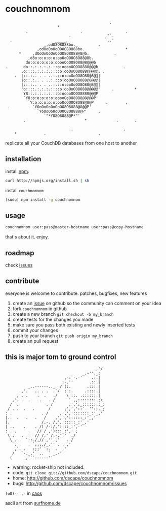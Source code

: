 # couchnomnom

```
                                              .
                       *
         .                       .                   .
                            .               ,"`.
  .                   _____                 `..'
                 _,odO8O8888bo._         .
              ,odOoOoOoOOOO8O888bo.                  *
      *     ,dOoOoOoOoOoOO8O8O88@8@b.           .
          ,d8o:o:o:o:o:ooOoOOOO8O88@8b.
         do:o:o:o:o:o:ooooOoOO8O88@8@@@b
.       do::.:.:.:.:.::o:ooooOOOO8888@@@b           .
       .o::::.:.:.:.::::o:ooOoOO8O88@@@@@. .
    .  |::.:.. . . ..:.::o:ooOoOO8O88@8@@|
       |o::.:.. . ..:.::o:ooOoOO8O88@8@@@|
       |::.:.. . . ..:.::o:ooOoOO8O88@8@@|
       'o::::.:.:.:.::::o:ooOoOO8O88@@@@@'     .         *
        Y8::.:.:.:.:.::o:ooooOOOO8888@@@P
        `Y8:o:o:o:o:o:ooooOoOO8O88@8@@@P'
          `Y:o:o:o:o:o:ooOoOOOO8O88@8@P     .        .
 .        . `YOoOoOoOoOoOO8O8O88@8@@P'
              `YoOoOoOoOOOO8O8888@P'     .
                 `"*YO8O8888@P*"'
        .                          *             .       .

                             .                      .
    *            .                       .
```

replicate all your CouchDB databases from one host to another

## installation

install [npm][1]:
``` sh
curl http://npmjs.org/install.sh | sh
```

install `couchnomnom`

``` sh
[sudo] npm install -g couchnomnom
```

## usage

``` sh
couchnomnom user:pass@master-hostname user:pass@copy-hostname
```

that's about it.  enjoy.

## roadmap

check [issues][2]

## contribute

everyone is welcome to contribute. patches, bugfixes, new features

1. create an [issue][2] on github so the community can comment on your idea
2. fork `couchnomnom` in github
3. create a new branch `git checkout -b my_branch`
4. create tests for the changes you made
5. make sure you pass both existing and newly inserted tests
6. commit your changes
7. push to your branch `git push origin my_branch`
8. create an pull request

## this is major tom to ground control

```
                                       _,'/
                                  _.-''._:
                          ,-:`-.-'    .:.|
                         ;-.''       .::.|
          _..------.._  / (:.       .:::.|
       ,'.   .. . .  .`/  : :.     .::::.|
     ,'. .    .  .   ./    \ ::. .::::::.|
   ,'. .  .    .   . /      `.,,::::::::.;\
  /  .            . /       ,',';_::::::,:_:
 / . .  .   .      /      ,',','::`--'':;._;
: .             . /     ,',',':::::::_:'_,'
|..  .   .   .   /    ,',','::::::_:'_,'
|.              /,-. /,',':::::_:'_,'
| ..    .    . /) /-:/,'::::_:',-'
: . .     .   // / ,'):::_:',' ;
 \ .   .     // /,' /,-.','  ./
  \ . .  `::./,// ,'' ,'   . /
   `. .   . `;;;,/_.'' . . ,'
    ,`. .   :;;' `:.  .  ,'
   /   `-._,'  ..  ` _.-'
  (     _,'``------''
```

* warning: rocket-ship not included.
* code: `git clone git://github.com/dscape/couchnomnom.git`
* home: <http://github.com/dscape/couchnomnom>
* bugs: <http://github.com/dscape/couchnomnom/issues>

`(oO)--',-` in [caos][3]

ascii art from [surfhome.de][4]

[1]: http://npmjs.org
[2]: http://github.com/dscape/couchnomnom/issues
[3]: http://caos.di.uminho.pt/
[4]: http://ascii-art.surfhome.de

